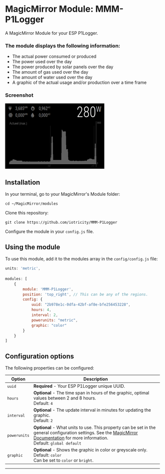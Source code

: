 # MagicMirror Module: MMM-P1Logger
A MagicMirror Module for your ESP P1Logger. 

### The module displays the following information:

* The actual power consumed or produced
* The power used over the day
* The power produced by solar panels over the day
* The amount of gas used over the day
* The amount of water used over the day
* A graphic of the actual usage and/or production over a time frame

### Screenshot
![screenshot](https://github.com/iotricity/MMM-P1Logger/blob/main/img/screenshot.png)

## Installation

In your terminal, go to your MagicMirror's Module folder:
````
cd ~/MagicMirror/modules
````

Clone this repository:
````
git clone https://github.com/iotricity/MMM-P1Logger
````

Configure the module in your `config.js` file.

## Using the module

To use this module, add it to the modules array in the `config/config.js` file:
````javascript
units: 'metric',

modules: [
    {
        module: 'MMM-P1Logger',
        position: 'top_right', // This can be any of the regions.
        config: {
			uuid: "2b978e1c-0dfa-42bf-af8e-bfe256453228",
			hours: 4,
			interval: 2,
			powerunits: "metric",
			graphic: "color"
        }
    }
]
````

## Configuration options

The following properties can be configured:


<table width="100%">
	<thead>
		<tr>
			<th>Option</th>
			<th width="100%">Description</th>
		</tr>
	</thead>
	<tbody>
        <tr>
			<td><code>uuid</code></td>
			<td><b>Required</b> - Your ESP P1Logger unique UUID.</td>
		</tr>
        <tr>
			<td><code>hours</code></td>
			<td><b>Optional</b> - The time span in hours of the graphic, optimal values between 2 and 8 hours.<br />Default: <code>4</code></td>
		</tr>
        <tr>
            <td><code>interval</code></td>
            <td><b>Optional</b> - The update interval in minutes for updating the graphic.<br />Default: <code>2</code></td>
        </tr>
        <tr>
            <td><code>powerunits</code></td>
            <td>
                <b>Optional</b> - What units to use. This property can be set in the general configuration settings. See the <a href="https://docs.magicmirror.builders/getting-started/configuration.html#general">MagicMirror Documentation</a> for more information.<br />Default: <code>global default</code>
            </td>
        </tr>
        <tr>
            <td><code>graphic</code></td>
            <td><b>Optional</b> - Shows the graphic in color or greyscale only.<br />Default: <code>color</code><br />Can be set to <code>color</code> or <code>bright</code>.</td>
        </tr>
	</tbody>
</table>

---

